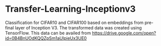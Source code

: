 # Transfer-Learning-Inceptionv3
Classification for CIFAR10 and CIFAR100 based on embeddings from pre-final layer of Inception V3. The transformed data was created using TensorFlow. This data can be availed from https://drive.google.com/open?id=0B4BnUOdKQQZpSm1aUlpieUx3UE0
